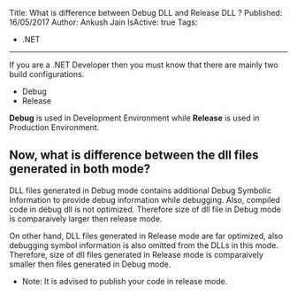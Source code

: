 Title: What is difference between Debug DLL and Release DLL ?
Published: 16/05/2017
Author: Ankush Jain
IsActive: true
Tags:
  - .NET
---
If you are a .NET Developer then you must know that there are mainly two build configurations. 
- Debug 
- Release

**Debug** is used in Development Environment while **Release** is used in Production Environment.

## Now, what is difference between the dll files generated in both mode?
DLL files generated in Debug mode contains additional Debug Symbolic Information to provide debug information while debugging. Also, compiled code in debug dll is not optimized. Therefore size of dll file in Debug mode is comparaively larger then release mode.

On other hand, DLL files generated in Release mode are far optimized, also debugging symbol information is also omitted from the DLLs in this mode. Therefore, size of dll files generated in Release mode is comparaively smaller then files generated in Debug mode.

- Note: It is advised to publish your code in release mode.


                